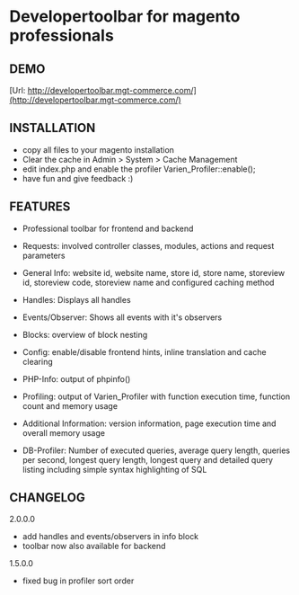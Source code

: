Developertoolbar for magento professionals
====================================

## DEMO

[Url: http://developertoolbar.mgt-commerce.com/](http://developertoolbar.mgt-commerce.com/)

## INSTALLATION

* copy all files to your magento installation
* Clear the cache in Admin > System > Cache Management 
* edit index.php and enable the profiler Varien_Profiler::enable();
* have fun and give feedback :)

## FEATURES

* Professional toolbar for frontend and backend

* Requests: involved controller classes, modules, actions and request parameters

* General Info: website id, website name, store id, store name, storeview id, storeview code, storeview name and configured caching method

* Handles: Displays all handles

* Events/Observer: Shows all events with it's observers

* Blocks: overview of block nesting

* Config: enable/disable frontend hints, inline translation and cache clearing

* PHP-Info: output of phpinfo()

* Profiling: output of Varien_Profiler with function execution time, function count and memory usage

* Additional Information: version information, page execution time and overall memory usage

* DB-Profiler: Number of executed queries, average query length, queries per second, longest query length, longest query and detailed query listing including simple syntax highlighting of SQL

## CHANGELOG

2.0.0.0

*  add handles and events/observers in info block
*  toolbar now also available for backend

1.5.0.0

* fixed bug in profiler sort order